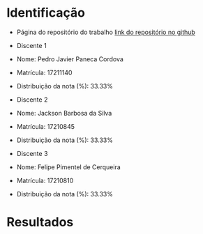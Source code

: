 # Identificação

* Página do repositório do trabalho [link do repositório no github](https://github.com/BarbosaJackson/Monitor_de_processo) 

* Discente 1
* Nome: Pedro Javier Paneca Cordova
* Matrícula: 17211140
* Distribuição da nota (%): 33.33%
* Discente 2
* Nome: Jackson Barbosa da Silva
* Matrícula: 17210845
* Distribuição da nota (%): 33.33%
* Discente 3
* Nome: Felipe Pimentel de Cerqueira
* Matrícula: 17210810
* Distribuição da nota (%): 33.33%

# Resultados
